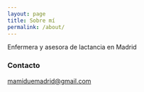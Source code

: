 ```yaml
---
layout: page
title: Sobre mí
permalink: /about/
---
```


Enfermera y asesora de lactancia en Madrid

### Contacto

[mamiduemadrid@gmail.com](mailto:mamiduemadrid@gmail.com)

